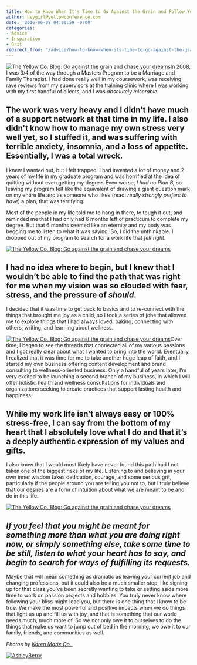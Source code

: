 ```yaml
---
title: How to Know When It's Time to Go Against the Grain and Follow Your Dream...
author: heygirl@yellowconference.com
date: '2016-06-09 04:00:59 -0700'
categories:
- Advice
- Inspiration
- Grit
redirect_from: "/advice/how-to-know-when-its-time-to-go-against-the-grain-and-follow-your-dream/"
---
```


[![The Yellow Co. Blog: Go against the grain and chase your dreams](http://yellowconference.com/wp-content/uploads/2016/06/MG_45021.jpg)](http://yellowconference.com/wp-content/uploads/2016/06/MG_45021.jpg)In 2008, I was 3/4 of the way through a Masters Program to be a Marriage and Family Therapist. I had done really well in my coursework, was receiving rave reviews from my supervisors at the training clinic where I was working with my first handful of clients, and I was _absolutely miserable_.

## The work was very heavy and I didn't have much of a support network at that time in my life. I also didn't know how to manage my own stress very well yet, so I stuffed it, and was suffering with terrible anxiety, insomnia, and a loss of appetite. Essentially, I was a total wreck.

I knew I wanted out, but I felt trapped. I had invested a lot of money and 2 years of my life in my graduate program and was horrified at the idea of quitting without even getting my degree. Even worse, _I had no Plan B,_ so leaving my program felt like the equivalent of drawing a giant question mark on my entire life and as someone who likes (read: _really strongly prefers to have_) a plan, that was terrifying.

Most of the people in my life told me to hang in there, to tough it out, and reminded me that I had only had 6 months left of practicum to complete my degree. But that 6 months seemed like an eternity and my body was begging me to listen to what it was saying. So, I did the unthinkable. I dropped out of my program to search for a work life that _felt right_.

[![The Yellow Co. Blog: Go against the grain and chase your dreams](http://yellowconference.com/wp-content/uploads/2016/06/MG_43481.jpg)](http://yellowconference.com/wp-content/uploads/2016/06/MG_43481.jpg)

## I had no idea where to begin, but I knew that I wouldn’t be able to find the path that was right for me when my vision was so clouded with fear, stress, and the pressure of _should_.

I decided that it was time to get back to basics and to re-connect with the things that brought me joy as a child, so I took a series of jobs that allowed me to explore things that I had always loved: baking, connecting with others, writing, and learning about wellness.

[![The Yellow Co. Blog: Go against the grain and chase your dreams](http://yellowconference.com/wp-content/uploads/2016/06/MG_43141.jpg)](http://yellowconference.com/wp-content/uploads/2016/06/MG_43141.jpg)Over time, I began to see the threads that connected all of my various passions and I got really clear about what I wanted to bring into the world. Eventually, I realized that it was time for me to take another huge leap of faith, and I started my own business offering content development and brand consulting to wellness-oriented business. Only a handful of years later, I’m very excited to be launching a second branch of my business, in which I will offer holistic health and wellness consultations for individuals and organizations seeking to create practices that support lasting health and happiness.

## While my work life isn’t always easy or 100% stress-free, I can say from the bottom of my heart that I absolutely love what I do and that it’s a deeply authentic expression of my values and gifts.

I also know that I would most likely have never found this path had I not taken one of the biggest risks of my life. Listening to and believing in your own inner wisdom takes dedication, courage, and some serious grit, particularly if the people around you are telling you not to, but I truly believe that our desires are a form of intuition about what we are meant to be and do in this life.

[![The Yellow Co. Blog: Go against the grain and chase your dreams](http://yellowconference.com/wp-content/uploads/2016/06/MG_43881.jpg)](http://yellowconference.com/wp-content/uploads/2016/06/MG_43881.jpg)

## _If you feel that you might be meant for something more than what you are doing right now, or simply something else, take some time to be still, listen to what your heart has to say, and begin to search for ways of fulfilling its requests._

Maybe that will mean something as dramatic as leaving your current job and changing professions, but it could also be a much smaller step, like signing up for that class you’ve been secretly wanting to take or setting aside more time to work on passion projects and hobbies. You truly never know where following your bliss might lead you, but there is one thing that I know to be true. We make the most powerful and positive impacts when we do things that light us up and fill us with joy, and that is something that our world needs much, much more of. So we not only owe it to ourselves to do the things that make us want to jump out of bed in the morning, we owe it to our family, friends, and communities as well.

_Photos by [Karen Marie Co.](http://karenmarieco.com/)_[ ](http://karenmarieco.com/)

[![AshleyBerry](http://yellowconference.com/wp-content/uploads/2016/06/AshleyBerry.jpg)](http://helloashleyberry.com/about/)
